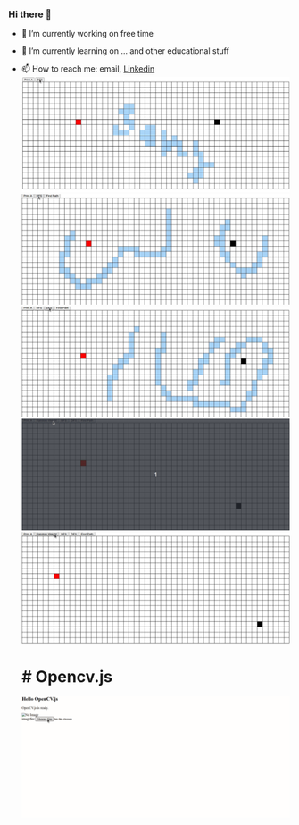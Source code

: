 ### Hi there 👋

<!--
**sangqle/sangqle** is a ✨ _special_ ✨ repository because its `README.md` (this file) appears on your GitHub profile.
-->

- 🔭 I’m currently working on free time
- 🌱 I’m currently learning on ... and other educational stuff
- 📫 How to reach me: email, [Linkedin](https://www.linkedin.com/in/sang-lequang)
  ![My fun BFS](https://raw.githubusercontent.com/sangqle/Data-Structures-Algorithms/master/images/BFS.gif)
  ![BFS routes](https://raw.githubusercontent.com/sangqle/Data-Structures-Algorithms/master/images/dfsroute.gif)
  ![DFS routes](https://raw.githubusercontent.com/sangqle/Data-Structures-Algorithms/master/images/dfs3.gif)
  ![BFS with random maze](https://raw.githubusercontent.com/sangqle/Data-Structures-Algorithms/master/images/bfs-maze.gif)
  ![DFS with random maze](https://raw.githubusercontent.com/sangqle/Data-Structures-Algorithms/master/images/dfs-maze.gif)
  
  # # Opencv.js
  ![Blur image](blurimage.gif)
